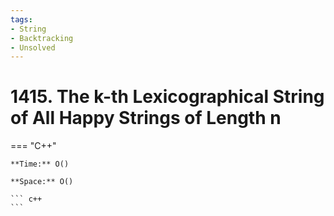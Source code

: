 ```yaml
---
tags:
- String
- Backtracking
- Unsolved
---
```



# 1415. The k-th Lexicographical String of All Happy Strings of Length n

=== "C++"

    **Time:** O()

    **Space:** O()

    ``` c++
    ```